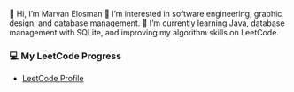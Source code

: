 👋 Hi, I’m Marvan Elosman
👀 I’m interested in software engineering, graphic design, and database management.
🌱 I’m currently learning Java, database management with SQLite, and improving my algorithm skills on LeetCode.

### 💻 My LeetCode Progress
- [LeetCode Profile](https://leetcode.com/u/m3rft_/)

<!---
MARVANELOSMAN/MARVANELOSMAN is a ✨ special ✨ repository because its `README.md` (this file) appears on your GitHub profile.
You can click the Preview link to take a look at your changes.
--->
